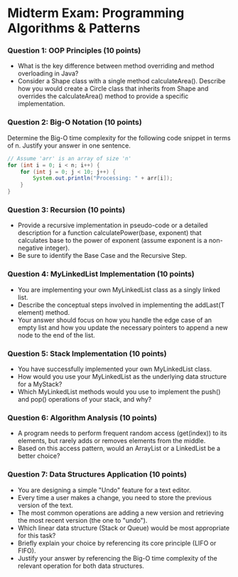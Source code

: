 # Midterm Exam: Programming Algorithms & Patterns

### Question 1: OOP Principles (10 points)
* What is the key difference between method overriding and method overloading in Java?
* Consider a Shape class with a single method calculateArea(). Describe how you would create a Circle class that inherits from Shape and overrides the calculateArea() method to provide a specific implementation.

### Question 2: Big-O Notation (10 points)
Determine the Big-O time complexity for the following code snippet in terms of n. Justify your answer in one sentence.
```java
// Assume 'arr' is an array of size 'n'
for (int i = 0; i < n; i++) {
    for (int j = 0; j < 10; j++) {
        System.out.println("Processing: " + arr[i]);
    }
}
```
### Question 3: Recursion (10 points)
* Provide a recursive implementation in pseudo-code or a detailed description for a function calculatePower(base, exponent)
  that calculates base to the power of exponent (assume exponent is a non-negative integer).
* Be sure to identify the Base Case and the Recursive Step.

### Question 4: MyLinkedList Implementation (10 points)
* You are implementing your own MyLinkedList class as a singly linked list. 
* Describe the conceptual steps involved in implementing the addLast(T element) method.
* Your answer should focus on how you handle the edge case of an empty list and how you update the necessary pointers to append a new node to the end of the list.

### Question 5: Stack Implementation (10 points)
* You have successfully implemented your own MyLinkedList class.
* How would you use your MyLinkedList as the underlying data structure for a MyStack?
* Which MyLinkedList methods would you use to implement the push() and pop() operations of your stack, and why?

### Question 6: Algorithm Analysis (10 points)
* A program needs to perform frequent random access (get(index)) to its elements, but rarely adds or removes elements from the middle.
* Based on this access pattern, would an ArrayList or a LinkedList be a better choice?

### Question 7: Data Structures Application (10 points)
* You are designing a simple "Undo" feature for a text editor. 
* Every time a user makes a change, you need to store the previous version of the text.
* The most common operations are adding a new version and retrieving the most recent version (the one to "undo").
* Which linear data structure (Stack or Queue) would be most appropriate for this task?
* Briefly explain your choice by referencing its core principle (LIFO or FIFO).
* Justify your answer by referencing the Big-O time complexity of the relevant operation for both data structures.
